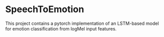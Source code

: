 # SpeechToEmotion

This project contains a pytorch implementation of an LSTM-based model for emotion classification from logMel input features. 
